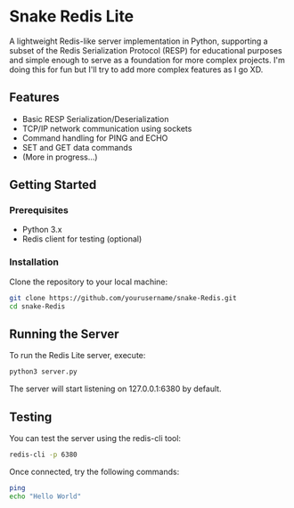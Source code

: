 # Snake Redis Lite

A lightweight Redis-like server implementation in Python, supporting a subset of the Redis Serialization Protocol (RESP) for educational purposes and simple enough to serve as a foundation for more complex projects. I'm doing this for fun but I'll try to add more complex features as I go XD. 

## Features

- Basic RESP Serialization/Deserialization
- TCP/IP network communication using sockets
- Command handling for PING and ECHO
- SET and GET data commands
- (More in progress...)

## Getting Started

### Prerequisites

- Python 3.x
- Redis client for testing (optional)

### Installation

Clone the repository to your local machine:

```bash
git clone https://github.com/yourusername/snake-Redis.git
cd snake-Redis
```

## Running the Server
To run the Redis Lite server, execute:

```bash
python3 server.py
```

The server will start listening on 127.0.0.1:6380 by default.

## Testing
You can test the server using the redis-cli tool:

```bash
redis-cli -p 6380
```

Once connected, try the following commands:

```bash
ping
echo "Hello World"
```